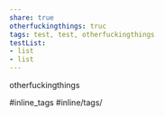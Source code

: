 ```yaml
---
share: true
otherfuckingthings: truc
tags: test, test, otherfuckingthings
testList:
- list
- list
---
```


otherfuckingthings

#inline_tags
#inline/tags/

